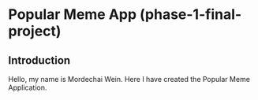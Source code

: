  # Popular Meme App (phase-1-final-project)

 ## Introduction

Hello, my name is Mordechai Wein. Here I have created the Popular Meme Application.
